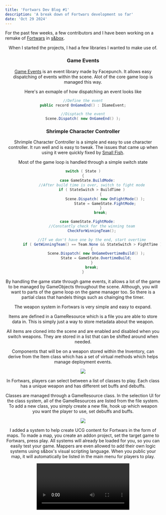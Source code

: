 ```yaml
---
title: 'Fortwars Dev Blog #1'
description: 'A break down of Fortwars development so far'
date: 'Oct 29 2024'
---
```


For the past few weeks, a few contributors and I have been working on a remake of [Fortwars](https://sbox.game/nolankicks/fortwars) in [s&box](https://sbox.game/about).

<Header title="Goals" />
When I started the projects, I had a few libraries I wanted to make use of.

### Game Events
[Game Events](https://sbox.game/facepunch/libevents) is an event library made by Facepunch. It allows easy dispatching of events within the scene. Alot of the core game loop is managed this way.

Here's an exmaple of how dispatching an event looks like

```cs
//Define the event
public record OnGameEnd() : IGameEvent;

//Disptach the event
Scene.Dispatch( new OnGameEnd() );
```

### Shrimple Character Controller
Shrimple Character Controller is a simple and easy to use character controller. It run well and is easy to tweak. The issues that came up when using it were quickly fixed by [Small Fish](https://smallfi.sh).

<Header title="Game Loop" />

Most of the game loop is handled through a simple switch state

```cs
switch ( State )
{
	case GameState.BuildMode:
		//After build time is over, switch to fight mode
		if ( StateSwitch > BuildTime )
				{
					Scene.Dispatch( new OnFightMode() );
					State = GameState.FightMode;
				}
				break;

	case GameState.FightMode:
		//Constantly check for the winning team
		CheckForWinningTeam();

		//If we don't have one by the end, start overtime
		if ( GetWinningTeam() == Team.None && StateSwitch > FightTime )
		{
			Scene.Dispatch( new OnGameOvertimeBuild() );
			State = GameState.OvertimeBuild;
		}
		break;
}
```
By handling the game state through game events, it allows a lot of the game to be managed by GameObjects throughout the scene. Although, you will want to parts of the game loop on the game manager too. So there is a partial class that handels things such as chainging the timer.

<Header title="Weapons" />

The weapon system in Fortwars is very simple and easy to expand.

Items are defined in a GameResource which is a file you are able to store data in. This is simply just a way to store metadata about the weapon.

All items are cloned into the scene and are enabled and disabled when you switch weapons. They are stored in a list that can be shifted around when needed.

Components that will be on a weapon stored within the Inventory, can derive from the Item class which has a set of virtual methods which helps manage deployment events.

<Img src="../fortwarsblog1/weapondataimg.png" />

<Header title="Classes" />

In Fortwars, players can select between a list of classes to play. Each class has a unique weapon and has different set buffs and debuffs. 

Classes are managed through a GameResource class. In the selection UI for the class system, all of the GameResources are listed from the file system. To add a new class, you simply create a new file, hook up which weapon you want the player to use, set debuffs and buffs.

<Img src="../fortwarsblog1/classgameresource.png" />

<Header title="Map Addons" />

I added a system to help create UCG content for Fortwars in the form of maps. To made a map, you create an addon project, set the target game to Fortwars, press play. All systems will already be loaded for you, so you can easily test your game. Mappers are even allowed to add their own logic systems using s&box's visual scripting language. When you public your map, it will automatically be listed in the main menu for players to play.

<Video src="../fortwarsblog1/ugc.mov" />

<Header title="Conclusion" />
I had a great time working on Fortwars so far. Stay tuned for more updates!

<Spotify src="track/0VaeksJaXy5R1nvcTMh3Xk" />